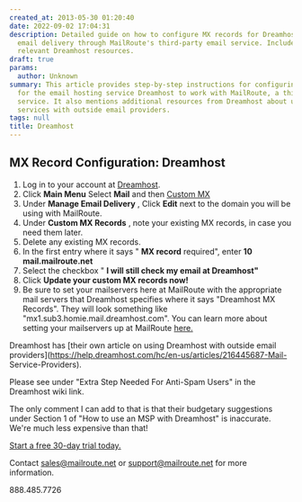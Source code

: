 ```yaml
---
created_at: 2013-05-30 01:20:40
date: 2022-09-02 17:04:31
description: Detailed guide on how to configure MX records for Dreamhost to enable
  email delivery through MailRoute's third-party email service. Includes links to
  relevant Dreamhost resources.
draft: true
params:
  author: Unknown
summary: This article provides step-by-step instructions for configuring MX records
  for the email hosting service Dreamhost to work with MailRoute, a third-party email
  service. It also mentions additional resources from Dreamhost about using their
  services with outside email providers.
tags: null
title: Dreamhost
---
```



## MX Record Configuration: Dreamhost

  1. Log in to your account at [Dreamhost](https://panel.dreamhost.com).
  2. Click **Main Menu** Select **Mail** and then [Custom MX](https://help.dreamhost.com/hc/en-us/articles/215035328-Configuring-custom-MX-records)
  3. Under **Manage Email Delivery** , Click **Edit** next to the domain you will be using with MailRoute.
  4. Under **Custom MX Records** , note your existing MX records, in case you need them later.
  5. Delete any existing MX records.
  6. In the first entry where it says " **MX record** required", enter **10 mail.mailroute.net**
  7. Select the checkbox " **I will still check my email at Dreamhost"**
  8. Click **Update your custom MX records now!**
  9. Be sure to set your mailservers here at MailRoute with the appropriate mail servers that Dreamhost specifies where it says "Dreamhost MX Records". They will look something like "mx1.sub3.homie.mail.dreamhost.com". You can learn more about setting your mailservers up at MailRoute [here.](https://support.mailroute.net/hc/en-us/articles/115000393247-Inbound-Mail-Delivery-Servers)

Dreamhost has [their own article on using Dreamhost with outside email
providers](https://help.dreamhost.com/hc/en-us/articles/216445687-Mail-
Service-Providers).

Please see under "Extra Step Needed For Anti-Spam Users" in the Dreamhost wiki
link.

The only comment I can add to that is that their budgetary suggestions under
Section 1 of "How to use an MSP with Dreamhost" is inaccurate. We're much less
expensive than that!

[Start a free 30-day trial today.](http://mailroute.net/signup.html)

Contact [sales@mailroute.net](mailto:sales@mailroute.net) or
[support@mailroute.net](mailto:support@mailroute.net) for more information.

888.485.7726

